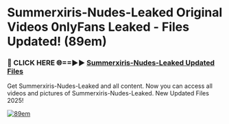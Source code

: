 # Summerxiris-Nudes-Leaked Original Videos 0nlyFans Leaked - Files Updated! (89em)

<h3>🔴 CLICK HERE 🌐==►► <a href="https://tinyurl.com/4mcuefdz" rel="nofollow">Summerxiris-Nudes-Leaked Updated Files</a></h3>

Get Summerxiris-Nudes-Leaked and all content. Now you can access all videos and pictures of Summerxiris-Nudes-Leaked. New Updated Files 2025!

[![89em](https://i.imgur.com/StAQSOY.gif)](https://tinyurl.com/4mcuefdz)
